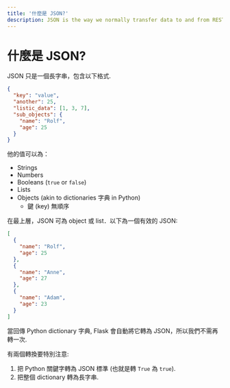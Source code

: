 ```yaml
---
title: '什麼是 JSON?'
description: JSON is the way we normally transfer data to and from REST APIs.
---
```


# 什麼是 JSON?

JSON 只是一個長字串，包含以下格式.

```json
{
  "key": "value",
  "another": 25,
  "listic_data": [1, 3, 7],
  "sub_objects": {
    "name": "Rolf",
    "age": 25
  }
}
```

他的值可以為：

- Strings
- Numbers
- Booleans (`true` or `false`)
- Lists
- Objects (akin to dictionaries 字典 in Python)
  - 鍵 (key) 無順序

在最上層，JSON 可為 object 或 list．以下為一個有效的 JSON:

```json
[
  {
    "name": "Rolf",
    "age": 25
  },
  {
    "name": "Anne",
    "age": 27
  },
  {
    "name": "Adam",
    "age": 23
  }
]
```

當回傳 Python dictionary 字典, Flask 會自動將它轉為 JSON，所以我們不需再轉一次.

有兩個轉換要特別注意:

1. 把 Python 關鍵字轉為 JSON 標準 (也就是轉 `True` 為 `true`).
2. 把整個 dictionary 轉為長字串.
